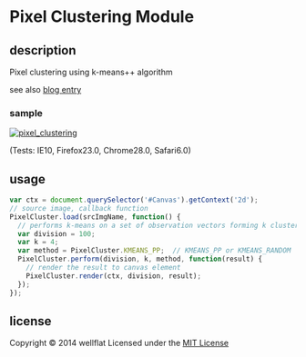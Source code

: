 # Pixel Clustering Module

## description

Pixel clustering using k-means++ algorithm

see also [blog entry][entry]

### sample
[![pixel_clustering](http://rest-term.com/labs/repos/images/pixel_clustering.jpg)](http://rest-term.com/labs/html5/pixelclustering.html)

(Tests: IE10, Firefox23.0, Chrome28.0, Safari6.0)

## usage

```js
var ctx = document.querySelector('#Canvas').getContext('2d');
// source image, callback function
PixelCluster.load(srcImgName, function() {
  // performs k-means on a set of observation vectors forming k clusters
  var division = 100;
  var k = 4;
  var method = PixelCluster.KMEANS_PP;  // KMEANS_PP or KMEANS_RANDOM
  PixelCluster.perform(division, k, method, function(result) {
    // render the result to canvas element
    PixelCluster.render(ctx, division, result);
  });
});
```

license
----------
Copyright &copy; 2014 wellflat Licensed under the [MIT License][MIT]

[MIT]: http://www.opensource.org/licenses/mit-license.php
[entry]: http://rest-term.com/archives/3073/
